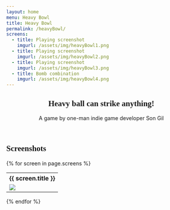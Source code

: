 ```yaml
---
layout: home
menu: Heavy Bowl
title: Heavy Bowl
permalink: /heavyBowl/
screens:
  - title: Playing screenshot
    imgurl: /assets/img/heavyBowl1.png
  - title: Playing screenshot
    imgurl: /assets/img/heavyBowl2.png
  - title: Playing screenshot
    imgurl: /assets/img/heavyBowl3.png
  - title: Bomb combination
    imgurl: /assets/img/heavyBowl4.png
---
```


<div class="">

  <div style="text-align:center;">
    <h2 style="font-family:HelveticaNeue-CondensedBold, Arial Narrow">Heavy ball can strike anything!</h2>
    <div>
      <p>A game by one-man indie game developer Son Gil</p>
      <!-- <a href="https://itunes.apple.com/us/app/duetblock/id1003050174?mt=8" title="go to appstore">
      <img src="/assets/img/badge_app_store.png" alt="Appstore" />
      </a> -->
    </div>
    <!--
    <h2 style="font-family: HelveticaNeue-CondensedBold, Arial Narrow">Get the highest score to beat world competitor!</h2>
    <div class="" style="width:80%;height:400px;display:inline-block;">
		  <iframe style="width:100%;height:100%;" id="video" src="https://www.youtube.com/embed/FRiaFlOtQrs" frameborder="0" allowfullscreen=""></iframe>
	  </div>
-->
  </div>

  <div>&nbsp;</div>
  <h2 style="font-family:HelveticaNeue-CondensedBold, Arial Narrow">Screenshots</h2>
  <div class="one-half-col">
  {% for screen in page.screens %}
    <div>
      <table>
        <tr><th>{{ screen.title }}</th></tr>
        <tr><td><img src="{{ screen.imgurl }}"></td></tr>
      </table>
    </div>
  {% endfor %}
  </div>

</div>
